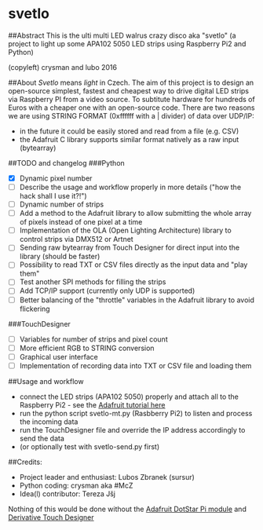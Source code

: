 # svetlo
##Abstract
This is the ulti multi LED walrus crazy disco aka "svetlo"
(a project to light up some APA102 5050 LED strips using Raspberry Pi2 and Python)

(copyleft) crysman and lubo 2016


##About
_Svetlo_ means _light_ in Czech. The aim of this project is to design an open-source simplest, fastest and cheapest way to drive digital LED strips via Raspberry PI from a video source. To subtitute hardware for hundreds of Euros with a cheaper one with an open-source code.
There are two reasons we are using STRING FORMAT (0xffffff with a | divider) of data over UDP/IP:
- in the future it could be easily stored and read from a file (e.g. CSV)
- the Adafruit C library supports similar format natively as a raw input (bytearray) 


##TODO and changelog
###Python
- [x] Dynamic pixel number
- [ ] Describe the usage and workflow properly in more details ("how the hack shall I use it?!")
- [ ] Dynamic number of strips
- [ ] Add a method to the Adafruit library to allow submitting the whole array of pixels instead of one pixel at a time
- [ ] Implementation of the OLA (Open Lighting Architecture) library to control strips via DMX512 or Artnet
- [ ] Sending raw bytearray from Touch Designer for direct input into the library (should be faster)
- [ ] Possibility to read TXT or CSV files directly as the input data and "play them"
- [ ] Test another SPI methods for filling the strips
- [ ] Add TCP/IP support (currently only UDP is supported)
- [ ] Better balancing of the "throttle" variables in the Adafruit library to avoid flickering

###TouchDesigner
- [ ] Variables for number of strips and pixel count
- [ ] More efficient RGB to STRING conversion
- [ ] Graphical user interface
- [ ] Implementation of recording data into TXT or CSV file and loading them

##Usage and workflow
- connect the LED strips (APA102 5050) properly and attach all to the Raspberry Pi2 - see the [Adafruit tutorial here](https://learn.adafruit.com/adafruit-dotstar-leds/overview/)
- run the python script svetlo-mt.py (Rasbberry Pi2) to listen and process the incoming data
- run the TouchDesigner file and override the IP address accordingly to send the data
- (or optionally test with svetlo-send.py first)

##Credits:
- Project leader and enthusiast: Lubos Zbranek (sursur)
- Python coding: crysman aka #McZ
- Idea(l) contributor: Tereza Jšj

Nothing of this would be done without the [Adafruit DotStar Pi module](https://github.com/adafruit/Adafruit_DotStar_Pi)
and [Derivative Touch Designer](http://www.derivative.ca/)
